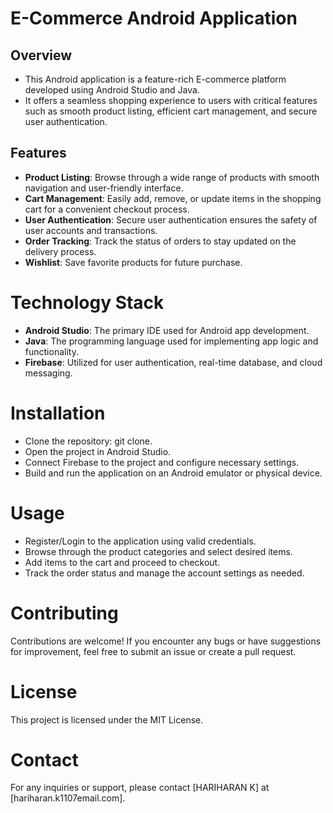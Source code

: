 # E-Commerce Android Application

## Overview
- This Android application is a feature-rich E-commerce platform developed using Android Studio and Java.
- It offers a seamless shopping experience to users with critical features such as smooth product listing, efficient cart management, and secure user authentication.

## Features
- ****Product Listing****: Browse through a wide range of products with smooth navigation and user-friendly interface.
- ****Cart Management****: Easily add, remove, or update items in the shopping cart for a convenient checkout process.
- ****User Authentication****: Secure user authentication ensures the safety of user accounts and transactions.
- ****Order Tracking****: Track the status of orders to stay updated on the delivery process.
- ****Wishlist****: Save favorite products for future purchase.

# Technology Stack
- ****Android Studio****: The primary IDE used for Android app development.
- ****Java****: The programming language used for implementing app logic and functionality.
- ****Firebase****: Utilized for user authentication, real-time database, and cloud messaging.

# Installation
- Clone the repository: git clone.
- Open the project in Android Studio.
- Connect Firebase to the project and configure necessary settings.
- Build and run the application on an Android emulator or physical device.

# Usage
- Register/Login to the application using valid credentials.
- Browse through the product categories and select desired items.
- Add items to the cart and proceed to checkout.
- Track the order status and manage the account settings as needed.

# Contributing
Contributions are welcome! If you encounter any bugs or have suggestions for improvement, feel free to submit an issue or create a pull request.

# License
This project is licensed under the MIT License.

# Contact
For any inquiries or support, please contact [HARIHARAN K] at [hariharan.k1107email.com].
